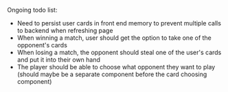 Ongoing todo list:
- Need to persist user cards in front end memory to prevent multiple calls to backend when refreshing page
- When winning a match, user should get the option to take one of the opponent's cards
- When losing a match, the opponent should steal one of the user's cards and put it into their own hand
- The player should be able to choose what opponent they want to play (should maybe be a separate component before the card choosing component)